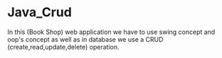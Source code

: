 # Java_Crud
In this (Book Shop) web application we have to use swing concept and oop's concept as well as in database we use a CRUD (create,read,update,delete) operation.
